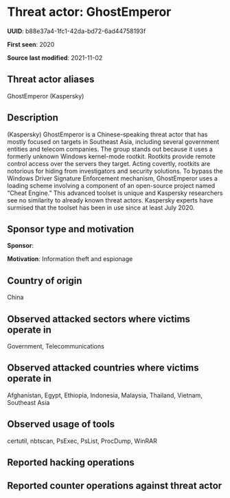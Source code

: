 # Threat actor: GhostEmperor

**UUID**: b88e37a4-1fc1-42da-bd72-6ad44758193f

**First seen**: 2020

**Source last modified**: 2021-11-02

## Threat actor aliases

GhostEmperor (Kaspersky)

## Description

(Kaspersky) GhostEmperor is a Chinese-speaking threat actor that has mostly focused on targets in Southeast Asia, including several government entities and telecom companies. The group stands out because it uses a formerly unknown Windows kernel-mode rootkit. Rootkits provide remote control access over the servers they target. Acting covertly, rootkits are notorious for hiding from investigators and security solutions. To bypass the Windows Driver Signature Enforcement mechanism, GhostEmperor uses a loading scheme involving a component of an open-source project named “Cheat Engine.” This advanced toolset is unique and Kaspersky researchers see no similarity to already known threat actors. Kaspersky experts have surmised that the toolset has been in use since at least July 2020.

## Sponsor type and motivation

**Sponsor**: 

**Motivation**: Information theft and espionage


## Country of origin

China

## Observed attacked sectors where victims operate in

Government, Telecommunications

## Observed attacked countries where victims operate in

Afghanistan, Egypt, Ethiopia, Indonesia, Malaysia, Thailand, Vietnam, Southeast Asia

## Observed usage of tools

certutil, nbtscan, PsExec, PsList, ProcDump, WinRAR

## Reported hacking operations



## Reported counter operations against threat actor





